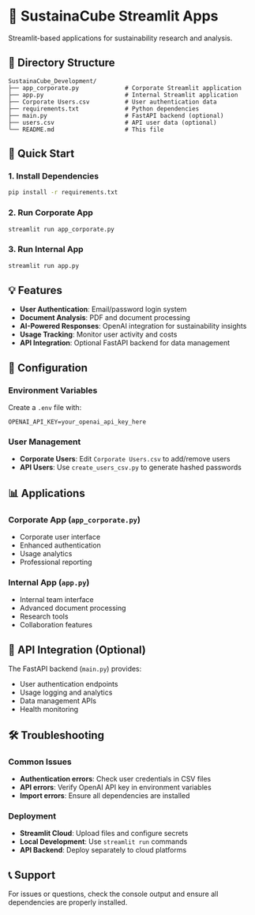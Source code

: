 # 🌱 SustainaCube Streamlit Apps

Streamlit-based applications for sustainability research and analysis.

## 📁 Directory Structure

```
SustainaCube_Development/
├── app_corporate.py             # Corporate Streamlit application
├── app.py                       # Internal Streamlit application
├── Corporate Users.csv          # User authentication data
├── requirements.txt             # Python dependencies
├── main.py                      # FastAPI backend (optional)
├── users.csv                    # API user data (optional)
└── README.md                    # This file
```

## 🚀 Quick Start

### 1. Install Dependencies
```bash
pip install -r requirements.txt
```

### 2. Run Corporate App
```bash
streamlit run app_corporate.py
```

### 3. Run Internal App
```bash
streamlit run app.py
```

## 💡 Features

- **User Authentication**: Email/password login system
- **Document Analysis**: PDF and document processing
- **AI-Powered Responses**: OpenAI integration for sustainability insights
- **Usage Tracking**: Monitor user activity and costs
- **API Integration**: Optional FastAPI backend for data management

## 🔧 Configuration

### Environment Variables
Create a `.env` file with:
```
OPENAI_API_KEY=your_openai_api_key_here
```

### User Management
- **Corporate Users**: Edit `Corporate Users.csv` to add/remove users
- **API Users**: Use `create_users_csv.py` to generate hashed passwords

## 📊 Applications

### Corporate App (`app_corporate.py`)
- Corporate user interface
- Enhanced authentication
- Usage analytics
- Professional reporting

### Internal App (`app.py`)
- Internal team interface
- Advanced document processing
- Research tools
- Collaboration features

## 🔄 API Integration (Optional)

The FastAPI backend (`main.py`) provides:
- User authentication endpoints
- Usage logging and analytics
- Data management APIs
- Health monitoring

## 🛠️ Troubleshooting

### Common Issues
- **Authentication errors**: Check user credentials in CSV files
- **API errors**: Verify OpenAI API key in environment variables
- **Import errors**: Ensure all dependencies are installed

### Deployment
- **Streamlit Cloud**: Upload files and configure secrets
- **Local Development**: Use `streamlit run` commands
- **API Backend**: Deploy separately to cloud platforms

## 📞 Support

For issues or questions, check the console output and ensure all dependencies are properly installed.
